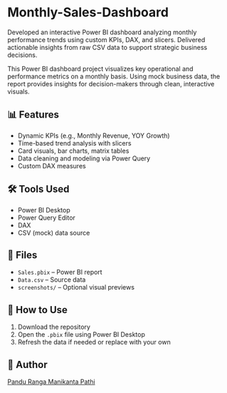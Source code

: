 # Monthly-Sales-Dashboard
Developed an interactive Power BI dashboard analyzing monthly performance trends using custom KPIs, DAX, and slicers. Delivered actionable insights from raw CSV data to support strategic business decisions.

This Power BI dashboard project visualizes key operational and performance metrics on a monthly basis. Using mock business data, the report provides insights for decision-makers through clean, interactive visuals.

## 📊 Features

- Dynamic KPIs (e.g., Monthly Revenue, YOY Growth)
- Time-based trend analysis with slicers
- Card visuals, bar charts, matrix tables
- Data cleaning and modeling via Power Query
- Custom DAX measures

## 🛠️ Tools Used

- Power BI Desktop
- Power Query Editor
- DAX
- CSV (mock) data source

## 📁 Files

- `Sales.pbix` – Power BI report
- `Data.csv` – Source data
- `screenshots/` – Optional visual previews

## 📌 How to Use

1. Download the repository
2. Open the `.pbix` file using Power BI Desktop
3. Refresh the data if needed or replace with your own

## 🔗 Author

[Pandu Ranga Manikanta Pathi](https://github.com/Panduarr)
